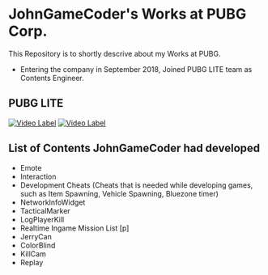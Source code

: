 # JohnGameCoder's Works at PUBG Corp.

This Repository is to shortly descrive about my Works at PUBG. 
* Entering the company in September 2018, Joined PUBG LITE team as Contents Engineer.

## PUBG LITE
[![Video Label](http://img.youtube.com/vi/vl4CuBw85f8/0.jpg)](https://youtu.be/vl4CuBw85f8)
[![Video Label](http://img.youtube.com/vi/-oxXpfVK9rY/0.jpg)](https://youtu.be/-oxXpfVK9rY)

## List of Contents JohnGameCoder had developed

* Emote
* Interaction
* Development Cheats 
(Cheats that is needed while developing games, such as  Item Spawning, Vehicle Spawning, Bluezone timer)
* NetworkInfoWidget
* TacticalMarker
* LogPlayerKill
* Realtime Ingame Mission List [p]
* JerryCan
* ColorBlind
* KillCam
* Replay
